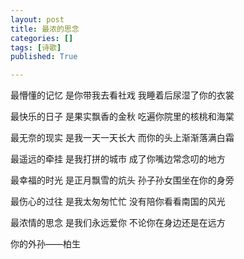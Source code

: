 ```yaml
---
layout: post
title: 最浓的思念
categories: []
tags: [诗歌]
published: True

---
```


最懵懂的记忆
是你带我去看社戏
我睡着后尿湿了你的衣裳

最快乐的日子
是果实飘香的金秋
吃遍你院里的核桃和海棠

最无奈的现实
是我一天一天长大
而你的头上渐渐落满白霜

最遥远的牵挂
是我打拼的城市
成了你嘴边常念叨的地方

最幸福的时光
是正月飘雪的炕头
孙子孙女围坐在你的身旁

最伤心的过往
是我太匆匆忙忙
没有陪你看看南国的风光

最浓情的思念
是我们永远爱你
不论你在身边还是在远方


你的外孙——柏生